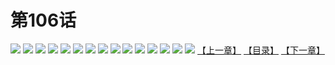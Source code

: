 # 第106话
![](https://s1.baozimh.com/scomic/yuekanshaonuyeqijun-chunquan/0/110-go1y/1.jpg)
![](https://s1.baozimh.com/scomic/yuekanshaonuyeqijun-chunquan/0/110-go1y/2.jpg)
![](https://s1.baozimh.com/scomic/yuekanshaonuyeqijun-chunquan/0/110-go1y/3.jpg)
![](https://s1.baozimh.com/scomic/yuekanshaonuyeqijun-chunquan/0/110-go1y/4.jpg)
![](https://s1.baozimh.com/scomic/yuekanshaonuyeqijun-chunquan/0/110-go1y/5.jpg)
![](https://s1.baozimh.com/scomic/yuekanshaonuyeqijun-chunquan/0/110-go1y/6.jpg)
![](https://s1.baozimh.com/scomic/yuekanshaonuyeqijun-chunquan/0/110-go1y/7.jpg)
![](https://s1.baozimh.com/scomic/yuekanshaonuyeqijun-chunquan/0/110-go1y/8.jpg)
![](https://s1.baozimh.com/scomic/yuekanshaonuyeqijun-chunquan/0/110-go1y/9.jpg)
![](https://s1.baozimh.com/scomic/yuekanshaonuyeqijun-chunquan/0/110-go1y/10.jpg)
![](https://s1.baozimh.com/scomic/yuekanshaonuyeqijun-chunquan/0/110-go1y/11.jpg)
![](https://s1.baozimh.com/scomic/yuekanshaonuyeqijun-chunquan/0/110-go1y/12.jpg)
![](https://s1.baozimh.com/scomic/yuekanshaonuyeqijun-chunquan/0/110-go1y/13.jpg)
![](https://s1.baozimh.com/scomic/yuekanshaonuyeqijun-chunquan/0/110-go1y/14.jpg)
![](https://s1.baozimh.com/scomic/yuekanshaonuyeqijun-chunquan/0/110-go1y/15.jpg)
[【上一章】](./105.md)
[【目录】](./README.md)
[【下一章】](./107.md)
